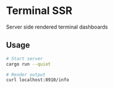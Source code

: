 # Terminal SSR

Server side rendered terminal dashboards

## Usage

```bash
# Start server
cargo run --quiet

# Render output
curl localhost:8910/info
```